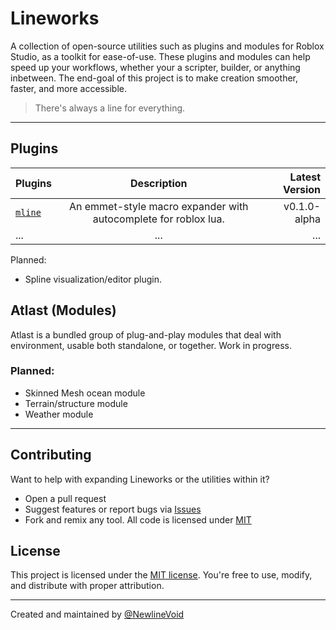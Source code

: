 # Lineworks
A collection of open-source utilities such as plugins and modules for Roblox Studio, as a toolkit for ease-of-use.
These plugins and modules can help speed up your workflows, whether your a scripter, builder, or anything inbetween.
The end-goal of this project is to make creation smoother, faster, and more accessible.
> There's always a line for everything.

---

## Plugins
| Plugins            | Description                                                     | Latest Version |
|:-------------------|:---------------------------------------------------------------:|---------------:|
| [`mline`](./mline) | An emmet-style macro expander with autocomplete for roblox lua. | v0.1.0-alpha |
| ... | ... | ... |

Planned:
- Spline visualization/editor plugin.

## Atlast (Modules)
Atlast is a bundled group of plug-and-play modules that deal with environment, usable both standalone, or together.
Work in progress.
### Planned:
- Skinned Mesh ocean module
- Terrain/structure module
- Weather module

---

## Contributing
Want to help with expanding Lineworks or the utilities within it?
- Open a pull request
- Suggest features or report bugs via [Issues](https://github.com/NewlineVoid/roblox-studio-lineworks/issues)
- Fork and remix any tool. All code is licensed under [MIT](./LICENSE)

## License
This project is licensed under the [MIT license](./LICENSE).
You're free to use, modify, and distribute with proper attribution.

---

Created and maintained by [@NewlineVoid](https://github.com/NewlineVoid)
